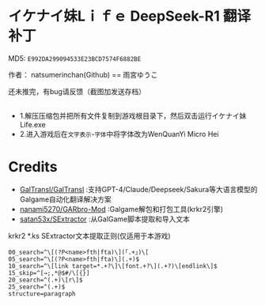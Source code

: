 # イケナイ妹Lｉｆｅ DeepSeek-R1 翻译补丁

MD5: `E992DA299094533E23BCD7574F6882BE`

作者： natsumerinchan(Github) == 雨宮ゆうこ

还未推完，有bug请反馈（截图加发送存档）

## 
- 1.解压压缩包并把所有文件复制到游戏根目录下，然后双击运行イケナイ妹Life.exe
- 2.进入游戏后在`文字表示`-`字体`中将字体改为WenQuanYi Micro Hei

# Credits

- [GalTransl/GalTransl](https://github.com/GalTransl/GalTransl.git) :支持GPT-4/Claude/Deepseek/Sakura等大语言模型的Galgame自动化翻译解决方案
- [nanami5270/GARbro-Mod](https://github.com/nanami5270/GARbro-Mod.git) :Galgame解包和打包工具(krkr2引擎)
- [satan53x/SExtractor](https://github.com/satan53x/SExtractor.git) :从GalGame脚本提取和导入文本

krkr2 *.ks SExtractor文本提取正则(仅适用于本游戏)
```
00_search=^\[(?P<name>fth|fta)\](「.+」)\[
05_search=^\[(?P<name>fth|fta)\](.+)$
10_search=^\[link target=*.+?\]\[font.+?\](.+?)\[endlink\]$
15_skip=^[→;,*@$#/\[{}]
20_search=^(.+)\[r\]$
25_search=^(.+)$
structure=paragraph
```
